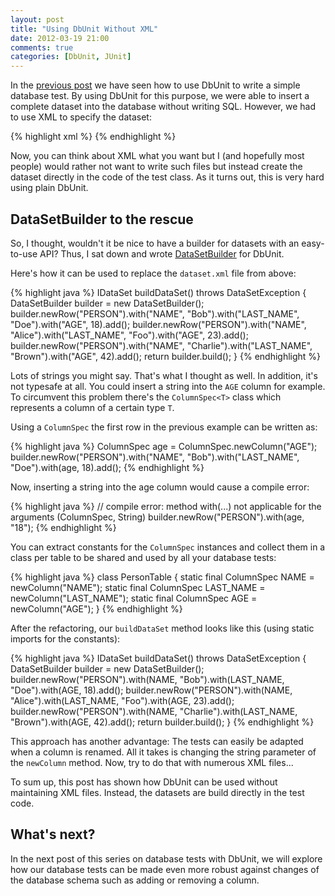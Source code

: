 ```yaml
---
layout: post
title: "Using DbUnit Without XML"
date: 2012-03-19 21:00
comments: true
categories: [DbUnit, JUnit]
---
```


In the [previous post](/blog/2012/03/13/database-tests-with-dbunit-part-1/) we have seen how to use DbUnit to write a simple database test. By using DbUnit for this purpose, we were able to insert a complete dataset into the database without writing SQL. However, we had to use XML to specify the dataset:

{% highlight xml %}
<dataset>
  <PERSON NAME="Bob" LAST_NAME="Doe" AGE="18"/>
  <PERSON NAME="Alice" LAST_NAME="Foo" AGE="23"/>
  <PERSON NAME="Charlie" LAST_NAME="Brown" AGE="42"/>
</dataset>
{% endhighlight %}

Now, you can think about XML what you want but I (and hopefully most people) would rather not want to write such files but instead create the dataset directly in the code of the test class. As it turns out, this is very hard using plain DbUnit.

<!--more-->

## DataSetBuilder to the rescue

So, I thought, wouldn't it be nice to have a builder for datasets with an easy-to-use API? Thus, I sat down and wrote [DataSetBuilder](https://github.com/marcphilipp/dbunit-datasetbuilder) for DbUnit.

Here's how it can be used to replace the `dataset.xml` file from above:

{% highlight java %}
IDataSet buildDataSet() throws DataSetException {
	DataSetBuilder builder = new DataSetBuilder();
	builder.newRow("PERSON").with("NAME", "Bob").with("LAST_NAME", "Doe").with("AGE", 18).add();
	builder.newRow("PERSON").with("NAME", "Alice").with("LAST_NAME", "Foo").with("AGE", 23).add();
	builder.newRow("PERSON").with("NAME", "Charlie").with("LAST_NAME", "Brown").with("AGE", 42).add();
	return builder.build();
}
{% endhighlight %}

Lots of strings you might say. That's what I thought as well. In addition, it's not typesafe at all. You could insert a string into the `AGE` column for example. To circumvent this problem there's the `ColumnSpec<T>` class which represents a column of a certain type `T`.

Using a `ColumnSpec` the first row in the previous example can be written as:

{% highlight java %}
ColumnSpec<Integer> age = ColumnSpec.newColumn("AGE");
builder.newRow("PERSON").with("NAME", "Bob").with("LAST_NAME", "Doe").with(age, 18).add();
{% endhighlight %}

Now, inserting a string into the age column would cause a compile error:

{% highlight java %}
// compile error: method with(...) not applicable for the arguments (ColumnSpec<Integer>, String)
builder.newRow("PERSON").with(age, "18"); 
{% endhighlight %}

You can extract constants for the `ColumnSpec` instances and collect them in a class per table to be shared and used by all your database tests:

{% highlight java %}
class PersonTable {
	static final ColumnSpec<String> NAME = newColumn("NAME");
	static final ColumnSpec<String> LAST_NAME = newColumn("LAST_NAME");
	static final ColumnSpec<Integer> AGE = newColumn("AGE");
}
{% endhighlight %}

After the refactoring, our `buildDataSet` method looks like this (using static imports for the constants):

{% highlight java %}
IDataSet buildDataSet() throws DataSetException {
	DataSetBuilder builder = new DataSetBuilder();
	builder.newRow("PERSON").with(NAME, "Bob").with(LAST_NAME, "Doe").with(AGE, 18).add();
	builder.newRow("PERSON").with(NAME, "Alice").with(LAST_NAME, "Foo").with(AGE, 23).add();
	builder.newRow("PERSON").with(NAME, "Charlie").with(LAST_NAME, "Brown").with(AGE, 42).add();
	return builder.build();
}
{% endhighlight %}

This approach has another advantage: The tests can easily be adapted when a column is renamed. All it takes is changing the string parameter of the `newColumn` method. Now, try to do that with numerous XML files...

To sum up, this post has shown how DbUnit can be used without maintaining XML files. Instead, the datasets are build directly in the test code.

## What's next? 

In the next post of this series on database tests with DbUnit, we will explore how our database tests can be made even more robust against changes of the database schema such as adding or removing a column.
